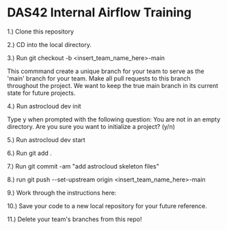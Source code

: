 # DAS42 Internal Airflow Training

1.) Clone this repository

2.) CD into the local directory. 

3.) Run git checkout -b <insert_team_name_here>-main 

This commmand create a unique branch for your team to serve as the 'main' branch for your team. Make all pull requests to this branch throughout the project. We want to keep the true main branch in its current state for future projects. 

4.) Run astrocloud dev init

Type y when prompted with the following question: You are not in an empty directory. Are you sure you want to initialize a project? (y/n)

5.) Run astrocloud dev start

6.) Run git add .

7.) Run git commit -am "add astrocloud skeleton files"

8.) run git push --set-upstream origin <insert_team_name_here>-main

9.) Work through the instructions here: 

10.) Save your code to a new local repository for your future reference. 

11.) Delete your team's branches from this repo!
